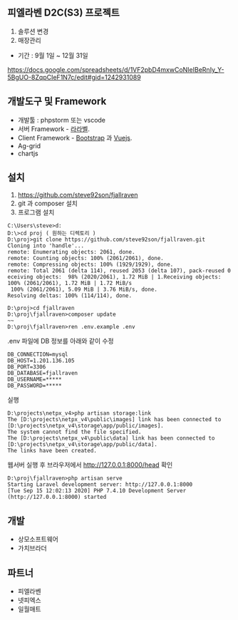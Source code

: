 ## 피엘라벤 D2C(S3) 프로젝트

1. 솔루션 변경
2. 매장관리 

- 기간 : 9월 1일 ~ 12월 31일

https://docs.google.com/spreadsheets/d/1VF2pbD4mxwCoNIeIBeRnIy_Y-5BgUO-8ZqpCIeF1N7c/edit#gid=1242931089

## 개발도구 및 Framework

- 개발툴 : phpstorm 또는 vscode
- 서버 Framework - [라라벨](https://laravel.com/).
- Client Framework - [Bootstrap]() 과 [Vuejs](https://vuejs.org).
- Ag-grid
- chartjs

## 설치

1. https://github.com/steve92son/fjallraven
2. git 과 composer 설치
3. 프로그램 설치

```
C:\Users\steve>d:
D:\>cd proj ( 원하는 디렉토리 )
D:\proj>git clone https://github.com/steve92son/fjallraven.git
Cloning into 'handle'...
remote: Enumerating objects: 2061, done.
remote: Counting objects: 100% (2061/2061), done.
remote: Compressing objects: 100% (1929/1929), done.
remote: Total 2061 (delta 114), reused 2053 (delta 107), pack-reused 0 eceiving objects:  98% (2020/2061), 1.72 MiB | 1.Receiving objects: 100% (2061/2061), 1.72 MiB | 1.72 MiB/s
 100% (2061/2061), 5.09 MiB | 3.76 MiB/s, done.
Resolving deltas: 100% (114/114), done.

D:\proj>cd fjallraven
D:\proj\fjallraven>composer update
~~
D:\proj\fjallraven>ren .env.example .env
```

.env 파일에 DB 정보를 아래와 같이 수정
   
   ```
   DB_CONNECTION=mysql
   DB_HOST=1.201.136.105
   DB_PORT=3306
   DB_DATABASE=fjallraven
   DB_USERNAME=*****
   DB_PASSWORD=*****
   ```

실행
```
D:\projects\netpx_v4>php artisan storage:link
The [D:\projects\netpx_v4\public\images] link has been connected to [D:\projects\netpx_v4\storage\app/public/images].
The system cannot find the file specified.
The [D:\projects\netpx_v4\public\data] link has been connected to [D:\projects\netpx_v4\storage\app/public/data].
The links have been created.

```

웹서버 실행 후 브라우저에서 http://127.0.0.1:8000/head 확인
```
D:\proj\fjallraven>php artisan serve
Starting Laravel development server: http://127.0.0.1:8000
[Tue Sep 15 12:02:13 2020] PHP 7.4.10 Development Server (http://127.0.0.1:8000) started

```

## 개발

- 상모소프트웨어
- 가치브라더

## 파트너

- 피엘라벤
- 넷피엑스
- 일월매트

